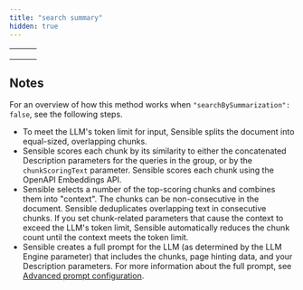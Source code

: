 ```yaml
---
title: "search summary"
hidden: true
---
```



|      |      |      |
| ---: | ---- | ---- |
|      |      |      |
|      |      |      |
|      |      |      |



## Notes

For an overview of how this method works when `"searchBySummarization": false`, see the following steps.   

- To meet the LLM's token limit for input, Sensible splits the document into equal-sized, overlapping chunks.
- Sensible scores each chunk by its similarity to either the concatenated Description parameters for the queries in the group, or by the `chunkScoringText` parameter. Sensible scores each chunk using the OpenAPI Embeddings API.
- Sensible selects a number of the top-scoring chunks and combines them into "context". The chunks can be non-consecutive in the document. Sensible deduplicates overlapping text in consecutive chunks. If you set chunk-related parameters that cause the context to exceed the LLM's token limit, Sensible automatically reduces the chunk count until the context meets the token limit.
- Sensible creates a full prompt for the LLM (as determined by the LLM Engine parameter) that includes the chunks, page hinting data, and your Description parameters. For more information about the full prompt, see [Advanced prompt configuration](doc:prompt).





